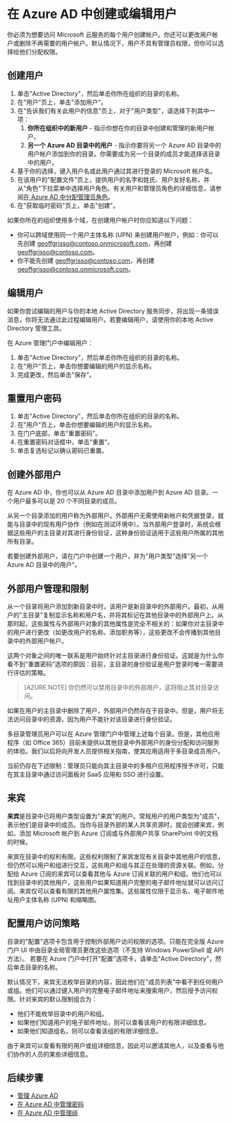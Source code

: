 <properties 
	pageTitle="在 Azure AD 中创建或编辑用户" 
	description="本主题说明如何在 Azure AD 中创建或编辑用户帐户。" 
	services="active-directory" 
	documentationCenter="" 
	authors="Justinha" 
	manager="TerryLan" 
	editor="LisaToft"/>

<tags 
	ms.service="active-directory" 
	ms.workload="infrastructure-services" 
	ms.tgt_pltfrm="na" 
	ms.devlang="na" 
	ms.topic="article" 
	ms.date="05/05/2015"
	wacn.date="05/26/2015" 
	ms.author="Justinha"/>  

# 在 Azure AD 中创建或编辑用户

你必须为想要访问 Microsoft 云服务的每个用户创建帐户。你还可以更改用户帐户或删除不再需要的用户帐户。默认情况下，用户不具有管理员权限，但你可以选择给他们分配权限。

## 创建用户

1. 单击"Active Directory"，然后单击你所在组织的目录的名称。
2. 在"用户"页上，单击"添加用户"。
3. 在"告诉我们有关此用户的信息"页上，对于"用户类型"，请选择下列其中一项： 
	1. **你所在组织中的新用户** - 指示你想在你的目录中创建和管理的新用户帐户。
	2. **另一个 Azure AD 目录中的用户** - 指示你要将另一个 Azure AD 目录中的用户帐户添加到你的目录。你需要成为另一个目录的成员才能选择该目录中的用户。 
4. 基于你的选择，键入用户名或此用户通过其进行登录的 Microsoft 帐户名。
5. 在该用户的"配置文件"页上，提供用户的名字和姓氏、用户友好名称，并从"角色"下拉菜单中选择用户角色。有关用户和管理员角色的详细信息，请参阅[在 Azure AD 中分配管理员角色](/documentation/articles/active-directory-assign-admin-roles)。
6. 在"获取临时密码"页上，单击"创建"。

如果你所在的组织使用多个域，在创建用户帐户时你应知道以下问题：

- 你可以跨域使用同一个用户主体名称 (UPN) 来创建用户帐户，例如：你可以先创建 geoffgrisso@contoso.onmicrosoft.com，再创建 geoffgrisso@contoso.com。
- 你不能先创建 geoffgrisso@contoso.com，再创建 geoffgrisso@contoso.onmicrosoft.com。

## 编辑用户

如果你尝试编辑的用户与你的本地 Active Directory 服务同步，将出现一条错误消息，你将无法通过此过程编辑用户。若要编辑用户，请使用你的本地 Active Directory 管理工具。
 
在 Azure 管理门户中编辑用户：

1. 单击"Active Directory"，然后单击你所在组织的目录的名称。
2. 在"用户"页上，单击你想要编辑的用户的显示名称。
3. 完成更改，然后单击"保存"。

## 重置用户密码

1. 单击"Active Directory"，然后单击你所在组织的目录的名称。
2. 在"用户"页上，单击你想要编辑的用户的显示名称。
3. 在门户底部，单击"重置密码"。
4. 在重置密码对话框中，单击"重置"。
5. 单击复选标记以确认密码已重置。

## 创建外部用户

在 Azure AD 中，你也可以从 Azure AD 目录中添加用户到 Azure AD 目录。一个用户最多可以是 20 个不同目录的成员。 

从另一个目录添加的用户称为外部用户。外部用户无需使用新帐户和凭据登录，就能与目录中的现有用户协作（例如在测试环境中）。当外部用户登录时，系统会根据这些用户的主目录对其进行身份验证，这种身份验证适用于这些用户所属的其他所有目录。 

若要创建外部用户，请在门户中创建一个用户，并为"用户类型"选择"另一个 Azure AD 目录中的用户"。

## 外部用户管理和限制

从一个目录将用户添加到新目录中时，该用户是新目录中的外部用户。最初，从用户的"主目录"复制显示名称和用户名，并将其标记在其他目录中的外部用户上。从那时起，这些属性与外部用户对象的其他属性是完全不相关的：如果你对主目录中的用户进行更改（如更改用户的名称、添加职务等），这些更改不会传播到其他目录中的外部用户帐户。 

这两个对象之间的唯一联系是用户始终针对主目录进行身份验证。这就是为什么你看不到"重置密码"选项的原因：目前，主目录的身份验证是用户登录时唯一需要进行评估的策略。

> [AZURE.NOTE]
> 你仍然可以禁用目录中的外部用户，这将阻止其对目录访问。

如果在用户的主目录中删除了用户，外部用户仍然存在于目录中。但是，用户将无法访问目录中的资源，因为用户不能针对该目录进行身份验证。

多目录管理员用户可以在 Azure 管理门户中管理上述每个目录。但是，其他应用程序（如 Office 365）目前未提供以其他目录中外部用户的身份分配和访问服务的体验。我们以后将向开发人员提供相关指南，使其应用适用于多目录成员用户。

当前仍存在下述限制：管理员只能向其主目录中的多租户应用程序授予许可，只能在其主目录中通过访问面板对 SaaS 应用和 SSO 进行设置。

## 来宾

**来宾**是目录中已将用户类型设置为"来宾"的用户。常规用户的用户类型为"成员"，表示他们是目录中的成员。当你与目录外部的某人共享资源时，就会创建来宾，例如，添加 Microsoft 帐户到 Azure 订阅或与外部用户共享 SharePoint 中的文档的时候。

来宾在目录中的权利有限。这些权利限制了来宾发现有关目录中其他用户的信息，但仍然可以用户和组进行交互，这些用户和组与其正在处理的资源关联。例如，分配给 Azure 订阅的来宾可以查看其他与 Azure 订阅关联的用户和组。他们也可以找到目录中的其他用户，这些用户如果知道用户完整的电子邮件地址就可以访问订阅。来宾仅可以查看有限的其他用户属性集。这些属性仅限于显示名、电子邮件地址用户主体名称 (UPN) 和缩略图。

## 配置用户访问策略

目录的"配置"选项卡包含用于控制外部用户访问权限的选项。只能在完全版 Azure 门户 UI 中由目录全局管理员更改这些选项（不支持 Windows PowerShell 或 API 方法）。 
若要在 Azure 门户中打开"配置"选项卡，请单击"Active Directory"，然后单击目录的名称。

默认情况下，来宾无法枚举目录的内容，因此他们在"成员列表"中看不到任何用户或组。他们可以通过键入用户的完整电子邮件地址来搜索用户，然后授予访问权限。针对来宾的默认限制组合为：

- 他们不能枚举目录中的用户和组。
- 如果他们知道用户的电子邮件地址，则可以查看该用户的有限详细信息。
- 如果他们知道组名，则可以查看该组的有限详细信息。

由于来宾可以查看有限的用户或组详细信息，因此可以邀请其他人，以及查看与他们协作的人员的某些详细信息。  

## 后续步骤

- [管理 Azure AD](/documentation/articles/active-directory-administer)
- [在 Azure AD 中管理密码](/documentation/articles/active-directory-manage-passwords)
- [在 Azure AD 中管理组](/documentation/articles/active-directory-manage-groups)

<!--Image references-->


<!--HONumber=57-->